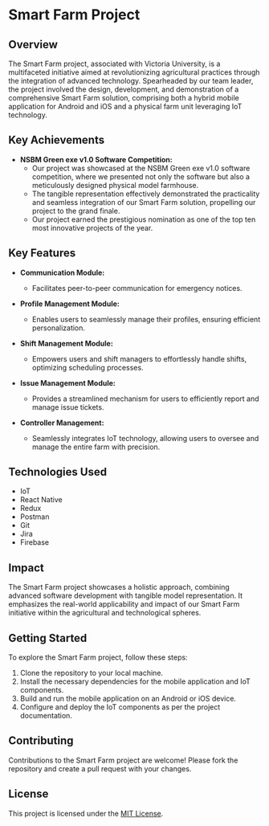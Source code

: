 # Smart Farm Project

## Overview

The Smart Farm project, associated with Victoria University, is a multifaceted initiative aimed at revolutionizing agricultural practices through the integration of advanced technology. Spearheaded by our team leader, the project involved the design, development, and demonstration of a comprehensive Smart Farm solution, comprising both a hybrid mobile application for Android and iOS and a physical farm unit leveraging IoT technology.

## Key Achievements

- **NSBM Green exe v1.0 Software Competition:**
  - Our project was showcased at the NSBM Green exe v1.0 software competition, where we presented not only the software but also a meticulously designed physical model farmhouse.
  - The tangible representation effectively demonstrated the practicality and seamless integration of our Smart Farm solution, propelling our project to the grand finale.
  - Our project earned the prestigious nomination as one of the top ten most innovative projects of the year.

## Key Features

- **Communication Module:**
  - Facilitates peer-to-peer communication for emergency notices.

- **Profile Management Module:**
  - Enables users to seamlessly manage their profiles, ensuring efficient personalization.

- **Shift Management Module:**
  - Empowers users and shift managers to effortlessly handle shifts, optimizing scheduling processes.

- **Issue Management Module:**
  - Provides a streamlined mechanism for users to efficiently report and manage issue tickets.

- **Controller Management:**
  - Seamlessly integrates IoT technology, allowing users to oversee and manage the entire farm with precision.

## Technologies Used

- IoT
- React Native
- Redux
- Postman
- Git
- Jira
- Firebase

## Impact

The Smart Farm project showcases a holistic approach, combining advanced software development with tangible model representation. It emphasizes the real-world applicability and impact of our Smart Farm initiative within the agricultural and technological spheres.

## Getting Started

To explore the Smart Farm project, follow these steps:

1. Clone the repository to your local machine.
2. Install the necessary dependencies for the mobile application and IoT components.
3. Build and run the mobile application on an Android or iOS device.
4. Configure and deploy the IoT components as per the project documentation.

## Contributing

Contributions to the Smart Farm project are welcome! Please fork the repository and create a pull request with your changes.

## License

This project is licensed under the [MIT License](LICENSE).
